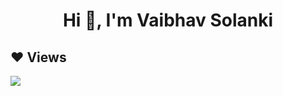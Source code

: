 <h1 align="center">Hi 👋, I'm Vaibhav Solanki</h1>

## ❤ Views
<a href="https://github.com/Vaibhav-Solanki/github-profile-views-counter">
    <img src="https://komarev.com/ghpvc/?username=Vaibhav-Solanki">
</a>
